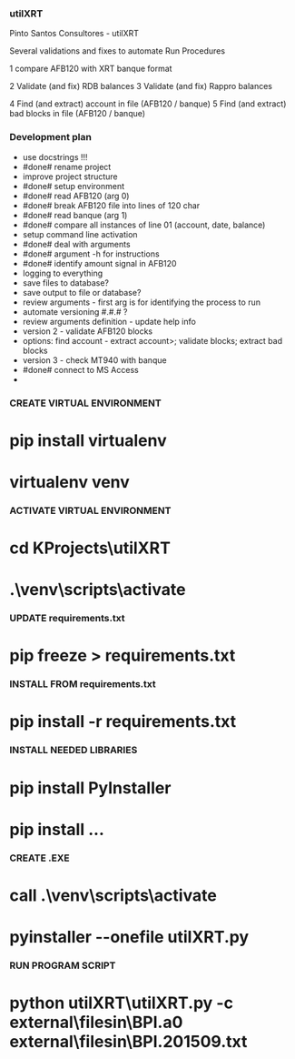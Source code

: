### utilXRT
Pinto Santos Consultores - utilXRT

Several validations and fixes to automate Run Procedures

1 compare AFB120 with XRT banque format

2 Validate (and fix) RDB balances
3 Validate (and fix) Rappro balances

4 Find (and extract) account in file (AFB120 / banque)
5 Find (and extract) bad blocks in file (AFB120 / banque)

### Development plan
- use docstrings !!!
- #done# rename project
- improve project structure
- #done# setup environment
- #done# read AFB120 (arg 0)
- #done# break AFB120 file into lines of 120 char
- #done# read banque (arg 1)
- #done# compare all instances of line 01 (account, date, balance)
- setup command line activation
-   #done# deal with arguments
-   #done# argument -h for instructions
- #done# identify amount signal in AFB120
- logging to everything
- save files to database?
- save output to file or database?
- review arguments - first arg is for identifying the process to run
- automate versioning #.#.# ?
- review arguments definition - update help info
- version 2 - validate AFB120 blocks
- options: find account - extract account>; validate blocks; extract bad blocks
- version 3 - check MT940 with banque
-   #done# connect to MS Access
- 

### CREATE VIRTUAL ENVIRONMENT
# pip install virtualenv
# virtualenv venv

### ACTIVATE VIRTUAL ENVIRONMENT
# cd KProjects\utilXRT
# .\venv\scripts\activate

### UPDATE requirements.txt
# pip freeze > requirements.txt

### INSTALL FROM requirements.txt
# pip install -r requirements.txt

### INSTALL NEEDED LIBRARIES
# pip install PyInstaller
# pip install ...

### CREATE .EXE
# call .\venv\scripts\activate
# pyinstaller --onefile utilXRT.py

### RUN PROGRAM SCRIPT
# python utilXRT\utilXRT.py -c external\filesin\BPI.a0 external\filesin\BPI.201509.txt
